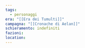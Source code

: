 ```yaml
---
tags:
  - personaggi
era: "[[Era dei Tumulti]]"
campagna: "[[Cronache di Aelan]]"
schieramento: indefiniti
fazioni:
location:
---
```

